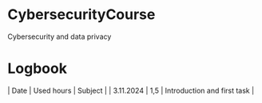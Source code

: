 # CybersecurityCourse
Cybersecurity and data privacy


# Logbook


| Date | Used hours | Subject |
| 3.11.2024 | 1,5 | Introduction and first task |
